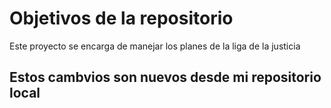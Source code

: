 # Objetivos de la repositorio

Este proyecto se encarga de manejar los planes de la liga de la justicia

## Estos cambvios son nuevos desde mi repositorio local